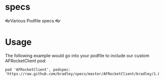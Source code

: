 specs
=====

:eyeglasses:Various Podfile specs.:eyeglasses:

Usage
====

The following example would go into your podfile to include our custom AFRocketClient pod:

    pod 'AFRocketClient', podspec: 'https://raw.github.com/bradley/specs/master/AFRocketClient/bradley/1.0/AFRocketClient.podspec'
